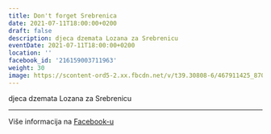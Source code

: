 ```yaml
---
title: Don't forget Srebrenica
date: 2021-07-11T18:00:00+0200
draft: false
description: djeca dzemata Lozana za Srebrenicu
eventDate: 2021-07-11T18:00:00+0200
location: ''
facebook_id: '216159003711963'
weight: 30
image: https://scontent-ord5-2.xx.fbcdn.net/v/t39.30808-6/467911425_8702124949883247_8451066247417132989_n.jpg?_nc_cat=103&ccb=1-7&_nc_sid=9e60e4&_nc_ohc=BkaFqL7toqgQ7kNvwE0vFqO&_nc_oc=Adkyb2qEVWqnL7o6EZKZi59nZ3lHqXUMu7GxO-B1MHqyyBF8tO5z7gifInFx5FQ4ajw&_nc_zt=23&_nc_ht=scontent-ord5-2.xx&edm=ABTKTjYEAAAA&_nc_gid=gh4Qgt2wOc8iXjOyjVUZ1w&oh=00_AfdFfccu4Dq1vw0dCPjU1evWBZQE6wzpeZiYq6LF-q3xkA&oe=68FA4259
---
```


djeca dzemata Lozana za Srebrenicu

---

Više informacija na [Facebook-u](https://facebook.com/events/216159003711963)